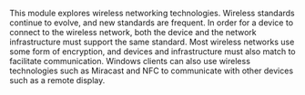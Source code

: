 This module explores wireless networking technologies. Wireless standards continue to evolve, and new standards are frequent. In order for a device to connect to the wireless network, both the device and the network infrastructure must support the same standard. Most wireless networks use some form of encryption, and devices and infrastructure must also match to facilitate communication. Windows clients can also use wireless technologies such as Miracast and NFC to communicate with other devices such as a remote display.
